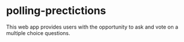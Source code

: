 # polling-prectictions
This web app provides users with the opportunity to ask and vote on a multiple choice questions.
